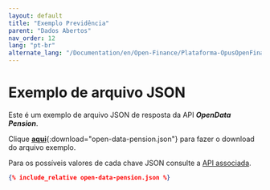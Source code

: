 ```yaml
---
layout: default
title: "Exemplo Previdência"
parent: "Dados Abertos"
nav_order: 12
lang: "pt-br"
alternate_lang: "/Documentation/en/Open-Finance/Plataforma-OpusOpenFinance/Integração/apis-dados-abertos/DadosAbertos-Pension/"
---
```


# Exemplo de arquivo JSON

Este é um exemplo de arquivo JSON de resposta da API ***OpenData Pension***.

Clique [**aqui**](open-data-pension.json){:download="open-data-pension.json"} para fazer o download do arquivo exemplo.

Para os possíveis valores de cada chave JSON consulte a [API associada][Link-API].

```json
{% include_relative open-data-pension.json %}
```

[Link-API]: ../../../../swagger-ui/index.html?api=open-data-pension
